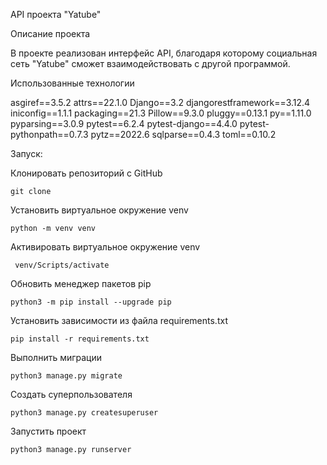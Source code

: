API проекта "Yatube"

Описание проекта

В проекте реализован интерфейс API, благодаря которому социальная сеть "Yatube"
сможет взаимодействовать с другой программой.

Использованные технологии

asgiref==3.5.2
attrs==22.1.0
Django==3.2
djangorestframework==3.12.4
iniconfig==1.1.1
packaging==21.3
Pillow==9.3.0
pluggy==0.13.1
py==1.11.0
pyparsing==3.0.9
pytest==6.2.4
pytest-django==4.4.0
pytest-pythonpath==0.7.3
pytz==2022.6
sqlparse==0.4.3
toml==0.10.2

Запуск:

Клонировать репозиторий с GitHub
```
git clone 
```

Установить виртуальное окружение venv
```
python -m venv venv
```

Aктивировать виртуальное окружение venv
```
 venv/Scripts/activate
```

Обновить менеджер пакетов pip
```
python3 -m pip install --upgrade pip
```

Установить зависимости из файла requirements.txt
```
pip install -r requirements.txt
```

Выполнить миграции
```
python3 manage.py migrate
```

Создать суперпользователя
```
python3 manage.py createsuperuser
```

Запустить проект
```
python3 manage.py runserver
```
